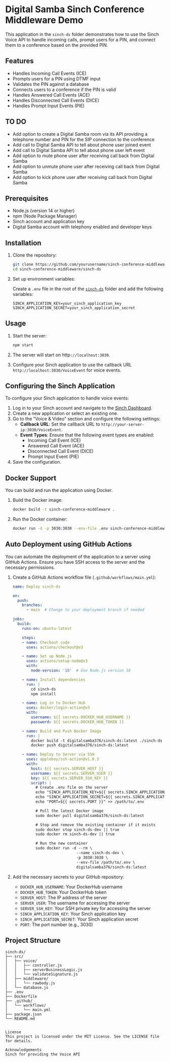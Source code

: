 # Digital Samba Sinch Conference Middleware Demo

This application in the `sinch-ds` folder demonstrates how to use the Sinch Voice API to handle incoming calls, prompt users for a PIN, and connect them to a conference based on the provided PIN.

## Features

- Handles Incoming Call Events (ICE)
- Prompts users for a PIN using DTMF input
- Validates the PIN against a database
- Connects users to a conference if the PIN is valid
- Handles Answered Call Events (ACE)
- Handles Disconnected Call Events (DICE)
- Handles Prompt Input Events (PIE)

## TO DO 

- Add option to create a Digital Samba room via its API providing a telephone number and PIN for the SIP connection to the conference
- Add call to Digital Samba API to tell about phone user joined event
- Add call to Digital Samba API to tell about phone user left event
- Add option to mute phone user after receiving call back from Digital Samba
- Add option to unmute phone user after receiving call back from Digital Samba
- Add option to kick phone user after receiving call back from Digital Samba

## Prerequisites

- Node.js (version 14 or higher)
- npm (Node Package Manager)
- Sinch account and application key
- Digital Samba account with telephony enabled and developer keys

## Installation

1. Clone the repository:

    ```sh
    git clone https://github.com/yourusername/sinch-conference-middleware.git
    cd sinch-conference-middleware/sinch-ds
    ```

2. Set up environment variables:

    Create a `.env` file in the root of the [`sinch-ds`](sinch-ds ) folder and add the following variables:

    ```plaintext
    SINCH_APPLICATION_KEY=your_sinch_application_key
    SINCH_APPLICATION_SECRET=your_sinch_application_secret
    ```

## Usage

1. Start the server:

    ```sh
    npm start
    ```

2. The server will start on http`://localhost:3030`.

3. Configure your Sinch application to use the callback URL `http://localhost:3030/VoiceEvent` for voice events.

## Configuring the Sinch Application

To configure your Sinch application to handle voice events:

1. Log in to your Sinch account and navigate to the [Sinch Dashboard](https://dashboard.sinch.com/).
2. Create a new application or select an existing one.
3. Go to the "Voice & Video" section and configure the following settings:
    - **Callback URL**: Set the callback URL to `http://your-server-ip:3030/VoiceEvent`.
    - **Event Types**: Ensure that the following event types are enabled:
        - Incoming Call Event (ICE)
        - Answered Call Event (ACE)
        - Disconnected Call Event (DICE)
        - Prompt Input Event (PIE)
4. Save the configuration.

## Docker Support

You can build and run the application using Docker.

1. Build the Docker image:

    ```sh
    docker build -t sinch-conference-middleware .
    ```

2. Run the Docker container:

    ```sh
    docker run -d -p 3030:3030 --env-file .env sinch-conference-middleware
    ```

## Auto Deployment using GitHub Actions

You can automate the deployment of the application to a server using GitHub Actions. Ensure you have SSH access to the server and the necessary permissions.

1. Create a GitHub Actions workflow file (`.github/workflows/main.yml`):

    ```yaml
    name: Deploy sinch-ds

    on:
      push:
        branches:
          - main  # Change to your deployment branch if needed

    jobs:
      build:
        runs-on: ubuntu-latest

        steps:
        - name: Checkout code
          uses: actions/checkout@v3

        - name: Set up Node.js
          uses: actions/setup-node@v3
          with:
            node-version: '18'  # Use Node.js version 18

        - name: Install dependencies
          run: |
            cd sinch-ds
            npm install

        - name: Log in to Docker Hub
          uses: docker/login-action@v3
          with:
            username: ${{ secrets.DOCKER_HUB_USERNAME }}
            password: ${{ secrets.DOCKER_HUB_TOKEN }}

        - name: Build and Push Docker Image
          run: |
            docker build -t digitalsamba376/sinch-ds:latest ./sinch-ds
            docker push digitalsamba376/sinch-ds:latest

        - name: Deploy to Server via SSH
          uses: appleboy/ssh-action@v1.0.3
          with:
            host: ${{ secrets.SERVER_HOST }}
            username: ${{ secrets.SERVER_USER }}
            key: ${{ secrets.SERVER_SSH_KEY }}
            script: |
              # Create .env file on the server
              echo "SINCH_APPLICATION_KEY=${{ secrets.SINCH_APPLICATION_KEY }}" > /path/to/.env
              echo "SINCH_APPLICATION_SECRET=${{ secrets.SINCH_APPLICATION_SECRET }}" >> /path/to/.env
              echo "PORT=${{ secrets.PORT }}" >> /path/to/.env

              # Pull the latest Docker image
              sudo docker pull digitalsamba376/sinch-ds:latest

              # Stop and remove the existing container if it exists
              sudo docker stop sinch-ds-dev || true
              sudo docker rm sinch-ds-dev || true

              # Run the new container
              sudo docker run -d --rm \
                                --name sinch-ds-dev \
                                -p 3030:3030 \
                                --env-file /path/to/.env \
                                digitalsamba376/sinch-ds:latest
    ```

2. Add the necessary secrets to your GitHub repository:

    - `DOCKER_HUB_USERNAME`: Your DockerHub username
    - `DOCKER_HUB_TOKEN`: Your DockerHub token
    - `SERVER_HOST`: The IP address of the server
    - `SERVER_USER`: The username for accessing the server
    - `SERVER_SSH_KEY`: Your SSH private key for accessing the server
    - `SINCH_APPLICATION_KEY`: Your Sinch application key
    - `SINCH_APPLICATION_SECRET`: Your Sinch application secret
    - `PORT`: The port number (e.g., 3030)

## Project Structure

```plaintext
sinch-ds/
├── src/
│   ├── voice/
│   │   ├── controller.js
│   │   ├── serverBusinessLogic.js
│   │   └── validateSignature.js
│   ├── middleware/
│   │   └── rawbody.js
│   └── database.js
├── .env
├── Dockerfile
├── .github/
│   └── workflows/
│       └── main.yml
├── package.json
└── README.md


License
This project is licensed under the MIT License. See the LICENSE file for details.

Acknowledgements
Sinch for providing the Voice API